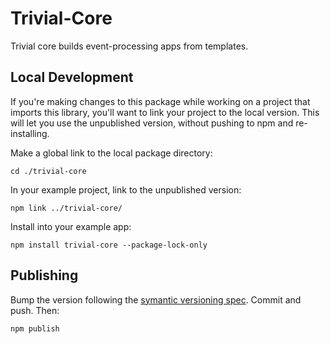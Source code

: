 
# Trivial-Core
Trivial core builds event-processing apps from templates.

## Local Development
If you're making changes to this package while working on a project that imports this library, you'll want to link your project to the local version. This will let you use the unpublished version, without pushing to npm and re-installing.

Make a global link to the local package directory:
```shell
cd ./trivial-core
```

In your example project, link to the unpublished version:
```shell
npm link ../trivial-core/
```

Install into your example app:
```shell
npm install trivial-core --package-lock-only
```

## Publishing
Bump the version following the [symantic versioning spec](https://docs.npmjs.com/about-semantic-versioning). Commit and push. Then:

```shell
npm publish
```